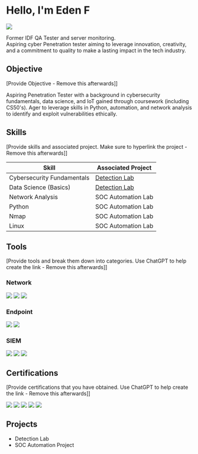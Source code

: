 # Hello, I'm Eden F
<a href="https://www.linkedin.com/in/eden-fredman-31281130a/"><img src="https://img.shields.io/badge/-LinkedIn-0072b1?&style=for-the-badge&logo=linkedin&logoColor=white" /></a>

Former IDF QA Tester and server monitoring.  
Aspiring cyber Penetration tester aiming to leverage innovation, creativity, and a
commitment to quality to make a lasting impact in the tech industry.

## Objective
[Provide Objective - Remove this afterwards]]

Aspiring Penetration Tester with a background in cybersecurity fundamentals, data science, and IoT gained through coursework (including CS50's).
Ager to leverage skills in Python, automation, and network analysis to identify and exploit vulnerabilities ethically.






## Skills
[Provide skills and associated project. Make sure to hyperlink the project - Remove this afterwards]]

| Skill                                         | Associated Project         |
|-----------------------------------------------|----------------------------|
| Cybersecurity Fundamentals          | <a href="https://google.com">Detection Lab</a>|
| Data Science (Basics) | <a href="https://google.com">Detection Lab</a>|
| Network Analysis         | SOC Automation Lab|
| Python     | SOC Automation Lab|
| Nmap                  | SOC Automation Lab|
| Linux | SOC Automation Lab|

## Tools
[Provide tools and break them down into categories. Use ChatGPT to help create the link - Remove this afterwards]]

### Network
<div>
    <img src="https://img.shields.io/badge/-Wireshark-1679A7?&style=for-the-badge&logo=Wireshark&logoColor=white" />
    <img src="https://img.shields.io/badge/-Suricata-EF3B2D?&style=for-the-badge&logo=Suricata&logoColor=white" />
    <img src="https://img.shields.io/badge/-Zeek-777BB4?&style=for-the-badge&logo=Zeek&logoColor=white" />
</div>

### Endpoint
<div>
    <img src="https://img.shields.io/badge/-Microsoft_Defender_for_Endpoint-00A4EF?&style=for-the-badge&logo=Microsoft&logoColor=white" />
    <img src="https://img.shields.io/badge/-Velociraptor-4B275F?&style=for-the-badge&logo=Velociraptor&logoColor=white" />
</div>

### SIEM
<div>
    <img src="https://img.shields.io/badge/-Microsoft_Sentinel-0078D4?&style=for-the-badge&logo=Microsoft&logoColor=white" />
    <img src="https://img.shields.io/badge/-Splunk-000000?&style=for-the-badge&logo=Splunk&logoColor=white" />
    <img src="https://img.shields.io/badge/-Elastic-005571?&style=for-the-badge&logo=Elastic&logoColor=white" />
</div>

## Certifications
[Provide certifications that you have obtained. Use ChatGPT to help create the link - Remove this afterwards]]
<div>
<img src="https://img.shields.io/badge/-Security%2B-FF0000?&style=for-the-badge&logo=CompTIA&logoColor=white" />
<img src="https://img.shields.io/badge/-Network%2B-007ACC?&style=for-the-badge&logo=CompTIA&logoColor=white" />
<img src="https://img.shields.io/badge/-A%2B-4D4D4D?&style=for-the-badge&logo=CompTIA&logoColor=white" />
<img src="https://img.shields.io/badge/-CDSA-006400?&style=for-the-badge&logoColor=white" />
<img src="https://img.shields.io/badge/-CCD-000080?&style=for-the-badge&logoColor=white" />
</div>

## Projects
- Detection Lab
- SOC Automation Project
